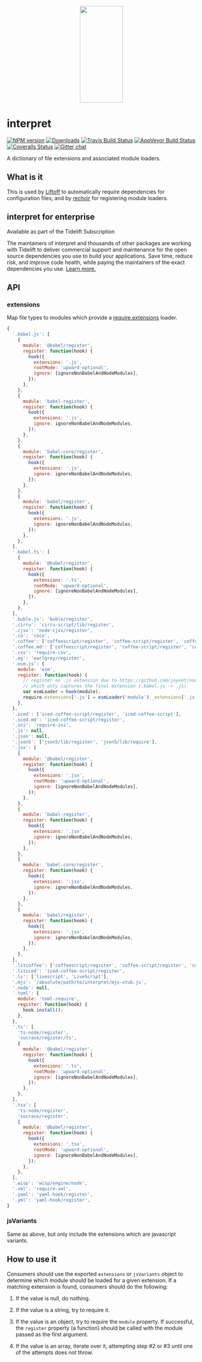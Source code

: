 <p align="center">
  <a href="http://gulpjs.com">
    <img height="257" width="114" src="https://raw.githubusercontent.com/gulpjs/artwork/master/gulp-2x.png">
  </a>
</p>

# interpret

[![NPM version][npm-image]][npm-url] [![Downloads][downloads-image]][npm-url] [![Travis Build Status][travis-image]][travis-url] [![AppVeyor Build Status][appveyor-image]][appveyor-url] [![Coveralls Status][coveralls-image]][coveralls-url] [![Gitter chat][gitter-image]][gitter-url]

A dictionary of file extensions and associated module loaders.

## What is it
This is used by [Liftoff](http://github.com/tkellen/node-liftoff) to automatically require dependencies for configuration files, and by [rechoir](http://github.com/tkellen/node-rechoir) for registering module loaders.

## interpret for enterprise

Available as part of the Tidelift Subscription

The maintainers of interpret and thousands of other packages are working with Tidelift to deliver commercial support and maintenance for the open source dependencies you use to build your applications. Save time, reduce risk, and improve code health, while paying the maintainers of the exact dependencies you use. [Learn more.](https://tidelift.com/subscription/pkg/npm-interpret?utm_source=npm-interpret&utm_medium=referral&utm_campaign=enterprise&utm_term=repo)

## API

### extensions
Map file types to modules which provide a [require.extensions] loader.

```js
{
  '.babel.js': [
    {
      module: '@babel/register',
      register: function(hook) {
        hook({
          extensions: '.js',
          rootMode: 'upward-optional',
          ignore: [ignoreNonBabelAndNodeModules],
        });
      },
    },
    {
      module: 'babel-register',
      register: function(hook) {
        hook({
          extensions: '.js',
          ignore: ignoreNonBabelAndNodeModules,
        });
      },
    },
    {
      module: 'babel-core/register',
      register: function(hook) {
        hook({
          extensions: '.js',
          ignore: ignoreNonBabelAndNodeModules,
        });
      },
    },
    {
      module: 'babel/register',
      register: function(hook) {
        hook({
          extensions: '.js',
          ignore: ignoreNonBabelAndNodeModules,
        });
      },
    },
  ],
  '.babel.ts': [
    {
      module: '@babel/register',
      register: function(hook) {
        hook({
          extensions: '.ts',
          rootMode: 'upward-optional',
          ignore: [ignoreNonBabelAndNodeModules],
        });
      },
    },
  ],
  '.buble.js': 'buble/register',
  '.cirru': 'cirru-script/lib/register',
  '.cjsx': 'node-cjsx/register',
  '.co': 'coco',
  '.coffee': ['coffeescript/register', 'coffee-script/register', 'coffeescript', 'coffee-script'],
  '.coffee.md': ['coffeescript/register', 'coffee-script/register', 'coffeescript', 'coffee-script'],
  '.csv': 'require-csv',
  '.eg': 'earlgrey/register',
  '.esm.js': {
    module: 'esm',
    register: function(hook) {
      // register on .js extension due to https://github.com/joyent/node/blob/v0.12.0/lib/module.js#L353
      // which only captures the final extension (.babel.js -> .js)
      var esmLoader = hook(module);
      require.extensions['.js'] = esmLoader('module')._extensions['.js'];
    },
  },
  '.iced': ['iced-coffee-script/register', 'iced-coffee-script'],
  '.iced.md': 'iced-coffee-script/register',
  '.ini': 'require-ini',
  '.js': null,
  '.json': null,
  '.json5': ['json5/lib/register', 'json5/lib/require'],
  '.jsx': [
    {
      module: '@babel/register',
      register: function(hook) {
        hook({
          extensions: '.jsx',
          rootMode: 'upward-optional',
          ignore: [ignoreNonBabelAndNodeModules],
        });
      },
    },
    {
      module: 'babel-register',
      register: function(hook) {
        hook({
          extensions: '.jsx',
          ignore: ignoreNonBabelAndNodeModules,
        });
      },
    },
    {
      module: 'babel-core/register',
      register: function(hook) {
        hook({
          extensions: '.jsx',
          ignore: ignoreNonBabelAndNodeModules,
        });
      },
    },
    {
      module: 'babel/register',
      register: function(hook) {
        hook({
          extensions: '.jsx',
          ignore: ignoreNonBabelAndNodeModules,
        });
      },
    },
  ],
  '.litcoffee': ['coffeescript/register', 'coffee-script/register', 'coffeescript', 'coffee-script'],
  '.liticed': 'iced-coffee-script/register',
  '.ls': ['livescript', 'LiveScript'],
  '.mjs': '/absolute/path/to/interpret/mjs-stub.js',
  '.node': null,
  '.toml': {
    module: 'toml-require',
    register: function(hook) {
      hook.install();
    },
  },
  '.ts': [
    'ts-node/register',
    'sucrase/register/ts',
    {
      module: '@babel/register',
      register: function(hook) {
        hook({
          extensions: '.ts',
          rootMode: 'upward-optional',
          ignore: [ignoreNonBabelAndNodeModules],
        });
      },
    },
  ],
  '.tsx': [
    'ts-node/register',
    'sucrase/register',
    {
      module: '@babel/register',
      register: function(hook) {
        hook({
          extensions: '.tsx',
          rootMode: 'upward-optional',
          ignore: [ignoreNonBabelAndNodeModules],
        });
      },
    },
  ],
  '.wisp': 'wisp/engine/node',
  '.xml': 'require-xml',
  '.yaml': 'yaml-hook/register',
  '.yml': 'yaml-hook/register',
}
```

### jsVariants
Same as above, but only include the extensions which are javascript variants.

## How to use it

Consumers should use the exported `extensions` or `jsVariants` object to determine which module should be loaded for a given extension. If a matching extension is found, consumers should do the following:

1. If the value is null, do nothing.

2. If the value is a string, try to require it.

3. If the value is an object, try to require the `module` property. If successful, the `register` property (a function) should be called with the module passed as the first argument.

4. If the value is an array, iterate over it, attempting step #2 or #3 until one of the attempts does not throw.

[require.extensions]: http://nodejs.org/api/globals.html#globals_require_extensions

[downloads-image]: http://img.shields.io/npm/dm/interpret.svg
[npm-url]: https://www.npmjs.com/package/interpret
[npm-image]: http://img.shields.io/npm/v/interpret.svg

[travis-url]: https://travis-ci.org/gulpjs/interpret
[travis-image]: http://img.shields.io/travis/gulpjs/interpret.svg?label=travis-ci

[appveyor-url]: https://ci.appveyor.com/project/gulpjs/interpret
[appveyor-image]: https://img.shields.io/appveyor/ci/gulpjs/interpret.svg?label=appveyor

[coveralls-url]: https://coveralls.io/r/gulpjs/interpret
[coveralls-image]: http://img.shields.io/coveralls/gulpjs/interpret/master.svg

[gitter-url]: https://gitter.im/gulpjs/gulp
[gitter-image]: https://badges.gitter.im/gulpjs/gulp.svg
